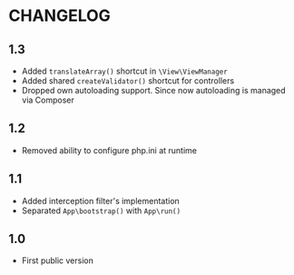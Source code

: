 CHANGELOG
=========

1.3
---

 * Added `translateArray()` shortcut in `\View\ViewManager`
 * Added shared `createValidator()` shortcut for controllers
 * Dropped own autoloading support. Since now autoloading is managed via Composer

1.2
---

 * Removed ability to configure php.ini at runtime 

1.1
---

 * Added interception filter's implementation
 * Separated `App\bootstrap()` with `App\run()`

1.0
---

 * First public version